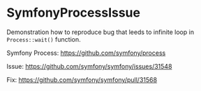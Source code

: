 # SymfonyProcessIssue

Demonstration how to reproduce bug that leeds to infinite loop in `Process::wait()` function.

Symfony Process: https://github.com/symfony/process

Issue: https://github.com/symfony/symfony/issues/31548

Fix: https://github.com/symfony/symfony/pull/31568
